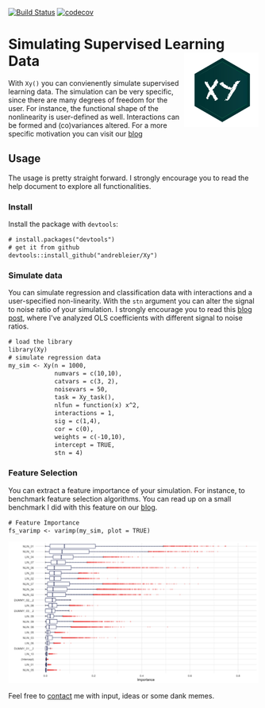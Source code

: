 [![Build Status](https://img.shields.io/travis/andrebleier/Xy/master.svg)](https://travis-ci.org/andrebleier/Xy)   [![codecov](https://codecov.io/github/andrebleier/Xy/branch/master/graphs/badge.svg)](https://codecov.io/github/andrebleier/Xy) 

Simulating Supervised Learning Data <img src="/img/Xy.png" alt="drawing" width="150px" align="right"/> 
===================================



With `Xy()` you can convienently simulate supervised learning data. The simulation can be
very specific, since there are many degrees of freedom for the user. For instance,
the functional shape of the nonlinearity is user-defined as well. Interactions can be formed and (co)variances altered. For a more specific motivation you can visit our [blog](https://www.statworx.com/de/blog/simulating-regression-data-with-xy/)

## Usage

The usage is pretty straight forward. I strongly encourage you to read the help document to explore all functionalities.

### Install

Install the package with <code>devtools</code>:

```
# install.packages("devtools") 
# get it from github
devtools::install_github("andrebleier/Xy")            
```

### Simulate data 

You can simulate regression and classification data with interactions and a user-specified non-linearity. With the <code>stn</code> argument you can alter the signal to noise ratio of your simulation. I strongly encourage you to read this [blog post](https://www.statworx.com/de/blog/pushing-ordinary-least-squares-to-the-limit-with-xy/), where I've analyzed OLS coefficients with different signal to noise ratios.

```
# load the library
library(Xy)
# simulate regression data
my_sim <- Xy(n = 1000, 
             numvars = c(10,10), 
             catvars = c(3, 2), 
             noisevars = 50, 
             task = Xy_task(), 
             nlfun = function(x) x^2, 
             interactions = 1, 
             sig = c(1,4),  
             cor = c(0), 
             weights = c(-10,10), 
             intercept = TRUE, 
             stn = 4)
```

### Feature Selection

You can extract a feature importance of your simulation. For instance, to benchmark feature selection algorithms. You can read up on a small benchmark I did with this feature on our [blog](https://www.statworx.com/de/blog/benchmarking-feature-selection-algorithms-with-xy/).

```
# Feature Importance 
fs_varimp <- varimp(my_sim, plot = TRUE)
```
<img src="/img/imp.png" alt="drawing"/> 

Feel free to [contact](mailto:andre.bleier@statworx.com) me with input, ideas or some dank memes.

